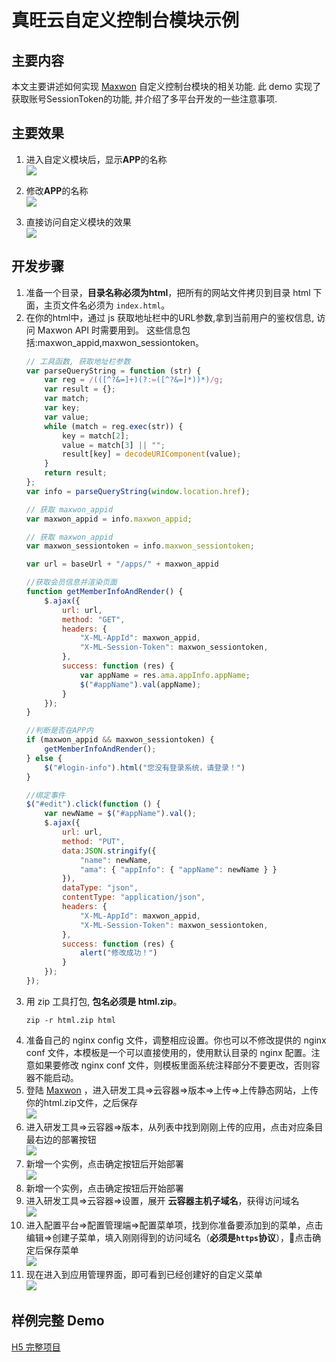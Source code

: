 # 真旺云自定义控制台模块示例

## 主要内容
本文主要讲述如何实现 [Maxwon](http://www.maxwon.cn) 自定义控制台模块的相关功能.
此 demo 实现了获取账号SessionToken的功能, 并介绍了多平台开发的一些注意事项.

## 主要效果
1. 进入自定义模块后，显示**APP**的名称 <br/>
![](https://publicfiles.maxleap.cn/console_extend_demo/6.png)

2. 修改**APP**的名称 <br/>
![](https://publicfiles.maxleap.cn/console_extend_demo/7.png)

3. 直接访问自定义模块的效果 <br/>
![](https://publicfiles.maxleap.cn/console_extend_demo/8.png)

## 开发步骤
1. 准备一个目录，**目录名称必须为html**，把所有的网站文件拷贝到目录 html 下面，主页文件名必须为 `index.html`。
2. 在你的html中，通过 js 获取地址栏中的URL参数,拿到当前用户的鉴权信息, 访问 Maxwon API 时需要用到。
    这些信息包括:maxwon_appid,maxwon_sessiontoken。
    ```javascript
    // 工具函数, 获取地址栏参数
    var parseQueryString = function (str) {
        var reg = /(([^?&=]+)(?:=([^?&=]*))*)/g;
        var result = {};
        var match;
        var key;
        var value;
        while (match = reg.exec(str)) {
            key = match[2];
            value = match[3] || "";
            result[key] = decodeURIComponent(value);
        }
        return result;
    };
    var info = parseQueryString(window.location.href);

    // 获取 maxwon_appid
    var maxwon_appid = info.maxwon_appid;

    // 获取 maxwon_appid
    var maxwon_sessiontoken = info.maxwon_sessiontoken;

    var url = baseUrl + "/apps/" + maxwon_appid

    //获取会员信息并渲染页面
    function getMemberInfoAndRender() {
        $.ajax({
            url: url,
            method: "GET",
            headers: {
                "X-ML-AppId": maxwon_appid,
                "X-ML-Session-Token": maxwon_sessiontoken,
            },
            success: function (res) {
                var appName = res.ama.appInfo.appName;
                $("#appName").val(appName);
            }
        });
    }

    //判断是否在APP内
    if (maxwon_appid && maxwon_sessiontoken) {
        getMemberInfoAndRender();
    } else {
        $("#login-info").html("您没有登录系统，请登录！")
    }

    //绑定事件
    $("#edit").click(function () {
        var newName = $("#appName").val();
        $.ajax({
            url: url,
            method: "PUT",
            data:JSON.stringify({
                "name": newName,
                "ama": { "appInfo": { "appName": newName } }
            }),
            dataType: "json",
            contentType: "application/json",
            headers: {
                "X-ML-AppId": maxwon_appid,
                "X-ML-Session-Token": maxwon_sessiontoken,
            },
            success: function (res) {
                alert("修改成功！")
            }
        });
    });
    ```
2. 用 zip 工具打包, **包名必须是 html.zip**。
    ```shell
    zip -r html.zip html
    ```
3. 准备自己的 nginx config 文件，调整相应设置。你也可以不修改提供的 nginx conf 文件，本模板是一个可以直接使用的，使用默认目录的 nginx 配置。注意如果要修改 nginx conf 文件，则模板里面系统注释部分不要更改，否则容器不能启动。
4. 登陆 [Maxwon](http://www.maxwon.cn) ，进入研发工具=>云容器=>版本=>上传=>上传静态网站，上传你的html.zip文件，之后保存 <br/>
    ![](https://publicfiles.maxleap.cn/console_extend_demo/1.png)
5. 进入研发工具=>云容器=>版本，从列表中找到刚刚上传的应用，点击对应条目最右边的部署按钮 <br/>
    ![](https://publicfiles.maxleap.cn/console_extend_demo/2.png)
6. 新增一个实例，点击确定按钮后开始部署 <br/>
    ![](https://publicfiles.maxleap.cn/console_extend_demo/3.png)
7. 新增一个实例，点击确定按钮后开始部署
8. 进入研发工具=>云容器=>设置，展开 **云容器主机子域名**，获得访问域名 <br/>
    ![](https://publicfiles.maxleap.cn/console_extend_demo/4.png)
9. 进入配置平台=>配置管理端=>配置菜单项，找到你准备要添加到的菜单，点击编辑=>创建子菜单，填入刚刚得到的访问域名（**必须是`https`协议**），点击确定后保存菜单 <br/>
    ![](https://publicfiles.maxleap.cn/console_extend_demo/5.png)
10. 现在进入到应用管理界面，即可看到已经创建好的自定义菜单 <br/>
    ![](https://publicfiles.maxleap.cn/console_extend_demo/6.png)


## 样例完整 Demo
[H5 完整项目](https://github.com/MaxLeap/MaxWon-Extend-Sample/blob/master/code-console-demo/html/)
